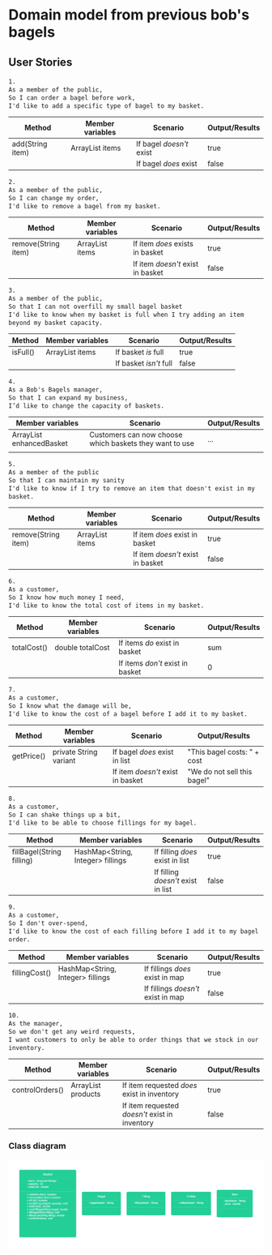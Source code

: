 # Domain model from previous bob's bagels

## User Stories

```
1.
As a member of the public,
So I can order a bagel before work,
I'd like to add a specific type of bagel to my basket.
```

| Method           | Member variables        | Scenario                 | Output/Results |
|------------------|-------------------------|--------------------------|----------------|
| add(String item) | ArrayList<String> items | If bagel *doesn't* exist | true           |
|                  |                         | If bagel *does* exist    | false          |


```
2.
As a member of the public,
So I can change my order,
I'd like to remove a bagel from my basket.
```

| Method              | Member variables        | Scenario                          | Output/Results |
|---------------------|-------------------------|-----------------------------------|----------------|
| remove(String item) | ArrayList<String> items | If item *does* exists in basket   | true           |
|                     |                         | If item *doesn't* exist in basket | false          |


```
3.
As a member of the public,
So that I can not overfill my small bagel basket
I'd like to know when my basket is full when I try adding an item beyond my basket capacity.
```

| Method   | Member variables        | Scenario                | Output/Results |
|----------|-------------------------|-------------------------|----------------|
| isFull() | ArrayList<String> items | If basket *is* full     | true           |
|          |                         | If basket *isn't* full  | false          |


```
4.
As a Bob's Bagels manager,
So that I can expand my business,
I’d like to change the capacity of baskets.
```

| Member variables                 | Scenario                                                | Output/Results |
|----------------------------------|---------------------------------------------------------|----------------|
| ArrayList<String> enhancedBasket | Customers can now choose which baskets they want to use | ...            |
|                                  |                                                         |                |


```
5.
As a member of the public
So that I can maintain my sanity
I'd like to know if I try to remove an item that doesn't exist in my basket.
```

| Method              | Member variables        | Scenario                          | Output/Results |
|---------------------|-------------------------|-----------------------------------|----------------|
| remove(String item) | ArrayList<String> items | If item *does* exist in basket    | true           |
|                     |                         | If item *doesn't* exist in basket | false          |


```
6.
As a customer,
So I know how much money I need,
I'd like to know the total cost of items in my basket.
```

| Method      | Member variables | Scenario                         | Output/Results |
|-------------|------------------|----------------------------------|----------------|
| totalCost() | double totalCost | If items *do* exist in basket    | sum            |
|             |                  | If items *don't* exist in basket | 0              |


```
7.
As a customer,
So I know what the damage will be,
I'd like to know the cost of a bagel before I add it to my basket.
```

| Method      | Member variables       | Scenario                          | Output/Results              |
|-------------|------------------------|-----------------------------------|-----------------------------|
| getPrice()  | private String variant | If bagel *does* exist in list     | "This bagel costs: " + cost |
|             |                        | If item *doesn't* exist in basket | "We do not sell this bagel" |


```
8.
As a customer,
So I can shake things up a bit,
I'd like to be able to choose fillings for my bagel.
```

| Method                    | Member variables                  | Scenario                           | Output/Results |
|---------------------------|-----------------------------------|------------------------------------|----------------|
| fillBagel(String filling) | HashMap<String, Integer> fillings | If filling *does* exist in list    | true           |
|                           |                                   | If filling *doesn't* exist in list | false          |


```
9.
As a customer,
So I don't over-spend,
I'd like to know the cost of each filling before I add it to my bagel order.
```

| Method        | Member variables                  | Scenario                           | Output/Results |
|---------------|-----------------------------------|------------------------------------|----------------|
| fillingCost() | HashMap<String, Integer> fillings | If fillings *does* exist in map    | true           |
|               |                                   | If fillings *doesn't* exist in map | false          |


```
10.
As the manager,
So we don't get any weird requests,
I want customers to only be able to order things that we stock in our inventory.
```

| Method          | Member variables           | Scenario                                       | Output/Results |
|-----------------|----------------------------|------------------------------------------------|----------------|
| controlOrders() | ArrayList<String> products | If item requested *does* exist in inventory    | true           |
|                 |                            | If item requested *doesn't* exist in inventory | false          |


### Class diagram

![img.png](img.png)